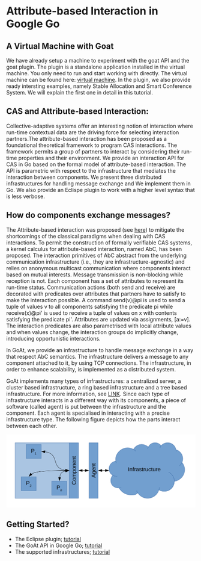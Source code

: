 # Attribute-based Interaction in Google Go

## A Virtual Machine with Goat
We have already setup a machine to experiment with the goat API and the goat plugin. The plugin is a standalone application installed in the virtual machine. You only need to run and start working with directly. The virtual machine can be found here: [virtual machine](https://drive.google.com/open?id=0B9zaHQRMT9M3LVRUcXJnNG1EdXM). In the plugin, we also provide ready intersting examples, namely Stable Allocation and Smart Conference System. We will explain the first one in detail in this tutorial.

## CAS and Attribute-based Interaction:
Collective-adaptive systems offer an interesting notion of interaction where run-time contextual data are the driving force for selecting interaction partners.The attribute-based interaction has been proposed as a foundational theoretical framework to program CAS interactions. The framework permits a group of partners to interact by considering their run-time properties and their environment. 
We provide an interaction API for CAS in Go based on the formal model of attribute-based interaction. The API is parametric with respect to the infrastructure that mediates the interaction between components. We present three distributed infrastructures for handling message exchange and We implement them in Go. We also provide an Eclispe plugin to work with a higher level syntax that is less verbose. 


## How do components exchange messages?
The Attribute-based interaction was proposed (see [here](https://link.springer.com/chapter/10.1007%2F978-3-319-39570-8_1)) to mitigate the shortcomings of the classical paradigms when dealing with CAS interactions. To permit the construction of formally verifiable CAS systems, a kernel calculus for attribute-based interaction, named AbC, has been proposed. The interaction primitives of AbC abstract from the underlying communication infrastructure (i.e., they are infrastructure-agnostic) and relies on anonymous multicast communication where components interact based on mutual interests. Message transmission is non-blocking while reception is not. Each component has a set of attributes to represent its run-time status. Communication actions (both send and receive) are decorated with predicates over attributes that partners have to satisfy to make the interaction possible. A command send(v)@pi is used to send a tuple of values v to all components satisfying the predicate pi while receive(x)@pi' is used to receive a tuple of values on x with contents satisfying the predicate pi'.
Attributes are updated via assignments, [a:=v]. The interaction predicates are also parametrised with local attribute values and when values change, the interaction groups do implicitly change, introducing opportunistic interactions. 

In GoAt, we provide an infrastructure to handle message exchange in a way that respect AbC semantics. The infrastructure delivers a message to any component attached to it, by using TCP connections. The infrastructure, in order to enhance scalability, is implemented as a distributed system. 

GoAt implements many types of infrastructures: a centralized server, a cluster based infrastructure, a ring based infrastructure and a tree based infrastructure. For more information, see [LINK](infrastructure.md). Since each type of infrastructure interacts in a different way with its components, a piece of software (called agent) is put between the infrastructure and the component. Each agent is specialised in interacting with a precise infrastructure type. The following figure depicts how the parts interact between each other.

![Part interaction](abc_component_infrastructure.svg)

## Getting Started?

* The Eclipse plugin; [tutorial](plugin.md)
* The GoAt API in Google Go; [tutorial](library.md)
* The supported infrastructures; [tutorial](infrastructure.md)

